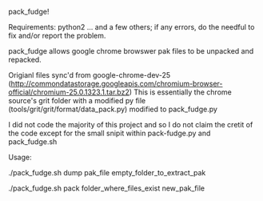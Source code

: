pack_fudge!

Requirements: python2 ... and a few others; if any errors, do the needful to fix and/or report the problem.

pack_fudge allows google chrome browswer pak files to be unpacked and repacked.

Origianl files sync'd from google-chrome-dev-25 (http://commondatastorage.googleapis.com/chromium-browser-official/chromium-25.0.1323.1.tar.bz2)
This is essentially the chrome source's grit folder with a modified py file (tools/grit/grit/format/data_pack.py) modified to pack_fudge.py

I did not code the majority of this project and so I do not claim the cretit of the code except for the small snipit within pack-fudge.py and pack_fudge.sh


Usage:

./pack_fudge.sh  dump  pak_file   empty_folder_to_extract_pak

./pack_fudge.sh  pack  folder_where_files_exist   new_pak_file

